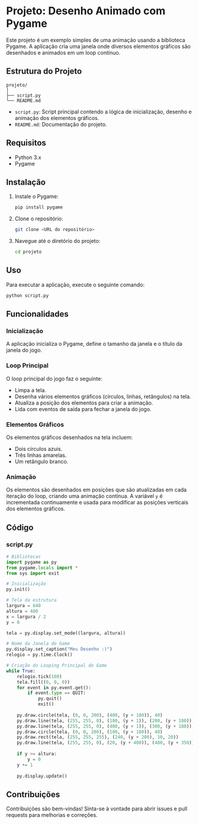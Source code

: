 # Projeto: Desenho Animado com Pygame

Este projeto é um exemplo simples de uma animação usando a biblioteca Pygame. A aplicação cria uma janela onde diversos elementos gráficos são desenhados e animados em um loop contínuo.

## Estrutura do Projeto

```
projeto/
│
├── script.py
└── README.md
```

- `script.py`: Script principal contendo a lógica de inicialização, desenho e animação dos elementos gráficos.
- `README.md`: Documentação do projeto.

## Requisitos

- Python 3.x
- Pygame

## Instalação

1. Instale o Pygame:
    ```bash
    pip install pygame
    ```

2. Clone o repositório:
    ```bash
    git clone <URL do repositório>
    ```

3. Navegue até o diretório do projeto:
    ```bash
    cd projeto
    ```

## Uso

Para executar a aplicação, execute o seguinte comando:
```bash
python script.py
```

## Funcionalidades

### Inicialização

A aplicação inicializa o Pygame, define o tamanho da janela e o título da janela do jogo.

### Loop Principal

O loop principal do jogo faz o seguinte:
- Limpa a tela.
- Desenha vários elementos gráficos (círculos, linhas, retângulos) na tela.
- Atualiza a posição dos elementos para criar a animação.
- Lida com eventos de saída para fechar a janela do jogo.

### Elementos Gráficos

Os elementos gráficos desenhados na tela incluem:
- Dois círculos azuis.
- Três linhas amarelas.
- Um retângulo branco.

### Animação

Os elementos são desenhados em posições que são atualizadas em cada iteração do loop, criando uma animação contínua. A variável `y` é incrementada continuamente e usada para modificar as posições verticais dos elementos gráficos.

## Código

### script.py

```python
# Bibliotecas
import pygame as py
from pygame.locals import *
from sys import exit

# Inicialização
py.init()

# Tela da estrutura
largura = 640
altura = 480
x = largura / 2
y = 0

tela = py.display.set_mode((largura, altura))

# Nome da Janela do Game
py.display.set_caption("Meu Desenho :)")
relogio = py.time.Clock()

# Criação do Looping Principal do Game
while True:
    relogio.tick(180)
    tela.fill((0, 0, 0))
    for event in py.event.get():
        if event.type == QUIT:
            py.quit()
            exit()
            
    py.draw.circle(tela, (0, 0, 200), (400, (y + 180)), 40)
    py.draw.line(tela, (255, 255, 0), (100, (y + 1)), (200, (y + 180)), 5)
    py.draw.line(tela, (255, 255, 0), (400, (y + 1)), (300, (y + 180)), 5)
    py.draw.circle(tela, (0, 0, 200), (100, (y + 180)), 40)
    py.draw.rect(tela, (255, 255, 255), (240, (y + 200), 10, 20))
    py.draw.line(tela, (255, 255, 0), (20, (y + 400)), (480, (y + 350)), 20)
    
    if y >= altura:
        y = 0
    y += 1
    
    py.display.update()
```

## Contribuições

Contribuições são bem-vindas! Sinta-se à vontade para abrir issues e pull requests para melhorias e correções.